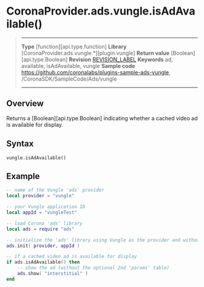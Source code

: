 # CoronaProvider.ads.vungle.isAdAvailable()

> --------------------- ------------------------------------------------------------------------------------------
> __Type__              [function][api.type.function]
> __Library__           [CoronaProvider.ads.vungle.*][plugin.vungle]
> __Return value__      [Boolean][api.type.Boolean]
> __Revision__          [REVISION_LABEL](REVISION_URL)
> __Keywords__          ad, available, isAdAvailable, vungle
> __Sample code__       <https://github.com/coronalabs/plugins-sample-ads-vungle>, /CoronaSDK/SampleCode/Ads/vungle
> --------------------- ------------------------------------------------------------------------------------------

## Overview

Returns a [Boolean][api.type.Boolean] indicating whether a cached video ad is available for display.

## Syntax

	vungle.isAdAvailable()

## Example

``````lua
-- name of the Vungle 'ads' provider
local provider = "vungle"

-- your Vungle application ID
local appId = "vungleTest"

-- load Corona 'ads' library
local ads = require "ads"

-- initialize the 'ads' library using Vungle as the provider and without the optional 3rd parameter 'listener'
ads.init( provider, appId )

-- if a cached video ad is available for display
if ads.isAdAvailable() then
	-- show the ad (without the optional 2nd 'params' table)
	ads.show( "interstitial" )
end
``````